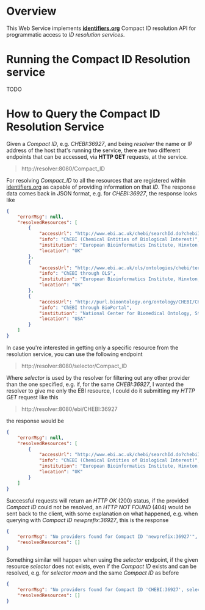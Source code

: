 # Overview
This Web Service implements [__identifiers.org__](http://identifiers.org) Compact ID resolution API for programmatic access to _ID resolution services_.

# Running the Compact ID Resolution service
TODO

# How to Query the Compact ID Resolution Service
Given a _Compact ID_, e.g. _CHEBI:36927_, and being _resolver_ the name or IP address of the host that's running the service, there are two different endpoints that can be accessed, via __HTTP GET__ requests, at the service.

> http://resolver:8080/Compact_ID

For resolving *Compact_ID* to all the resources that are registered within [identifiers.org](http://identifiers.org) as capable of providing information on that _ID_. The response data comes back in JSON format, e.g. for _CHEBI:36927_, the response looks like

```json
{
    "errorMsg": null,
    "resolvedResources": [
        {
            "accessUrl": "http://www.ebi.ac.uk/chebi/searchId.do?chebiId=CHEBI:36927",
            "info": "ChEBI (Chemical Entities of Biological Interest)",
            "institution": "European Bioinformatics Institute, Hinxton, Cambridge",
            "location": "UK"
        },
        {
            "accessUrl": "http://www.ebi.ac.uk/ols/ontologies/chebi/terms?obo_id=CHEBI:36927",
            "info": "ChEBI through OLS",
            "institution": "European Bioinformatics Institute, Hinxton, Cambridge",
            "location": "UK"
        },
        {
            "accessUrl": "http://purl.bioontology.org/ontology/CHEBI/CHEBI:36927",
            "info": "ChEBI through BioPortal",
            "institution": "National Center for Biomedical Ontology, Stanford",
            "location": "USA"
        }
    ]
}
```

In case you're interested in getting only a specific resource from the resolution service, you can use the following endpoint

> http://resolver:8080/selector/Compact_ID

Where _selector_ is used by the resolver for filtering out any other provider than the one specified, e.g. if, for the same _CHEBI:36927_, I wanted the resolver to give me only the EBI resource, I could do it submitting my _HTTP GET_ request like this

> http://resolver:8080/ebi/CHEBI:36927

the response would be

```json
{
    "errorMsg": null,
    "resolvedResources": [
        {
            "accessUrl": "http://www.ebi.ac.uk/chebi/searchId.do?chebiId=CHEBI:36927",
            "info": "ChEBI (Chemical Entities of Biological Interest)",
            "institution": "European Bioinformatics Institute, Hinxton, Cambridge",
            "location": "UK"
        }
    ]
}
```

Successful requests will return an _HTTP OK_ (200) status, if the provided _Compact ID_ could not be resolved, an _HTTP NOT FOUND_ (404) would be sent back to the client, with some explanation on what happened, e.g. when querying with _Compact ID_ _newprefix:36927_, this is the response

```json
{
    "errorMsg": "No providers found for Compact ID 'newprefix:36927'",
    "resolvedResources": []
}
```

Something similar will happen when using the _selector_ endpoint, if the given resource _selector_ does not exists, even if the _Compact ID_ exists and can be resolved, e.g. for _selector_ _moon_ and the same _Compact ID_ as before

```json
{
    "errorMsg": "No providers found for Compact ID 'CHEBI:36927', selector 'moon'",
    "resolvedResources": []
}
```
